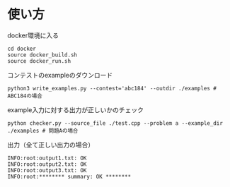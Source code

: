 # 使い方

docker環境に入る
```
cd docker
source docker_build.sh
source docker_run.sh
```

コンテストのexampleのダウンロード
```
python3 write_examples.py --contest='abc184' --outdir ./examples # ABC184の場合
```

example入力に対する出力が正しいかのチェック
```
python checker.py --source_file ./test.cpp --problem a --example_dir ./examples # 問題Aの場合
```

出力（全て正しい出力の場合）
```
INFO:root:output1.txt: OK
INFO:root:output2.txt: OK
INFO:root:output3.txt: OK
INFO:root:******** summary: OK ********
```